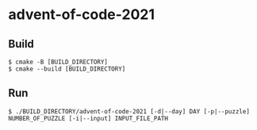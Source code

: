 # advent-of-code-2021
## Build  
`$ cmake -B [BUILD_DIRECTORY]`  
`$ cmake --build [BUILD_DIRECTORY]`  
## Run
`$ ./BUILD_DIRECTORY/advent-of-code-2021 [-d|--day] DAY [-p|--puzzle] NUMBER_OF_PUZZLE [-i|--input] INPUT_FILE_PATH`   
